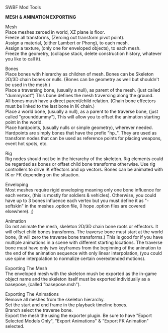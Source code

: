 SWBF Mod Tools

**MESH & ANIMATION EXPORTING**

Mesh  
Place meshes zeroed in world, XZ plane is floor.  
Freeze all transforms, (Zeroing out transform pivot point).  
Assign a material, (either Lambert or Phong), to each mesh.  
Assign a texture, (only one for enveloped objects), to each mesh.  
Freeze the geometry, (collapse stack, delete construction history, whatever you like to call it).

Bones  
Place bones with hierarchy as children of mesh. Bones can be Skeleton 2D/3D chain bones or nulls. (Bones can be geometry as well but shouldn't be used in the mesh.)  
Place a traversing bone, (usually a null), as parent of the mesh. (just called "dummyroot") This bone defines the mesh traversing along the ground.  
All bones mush have a direct parent/child relation. (Chain bone effectors must be linked to the last bone in IK chain.)  
Place a world bone, (usually a null), as a parent to the traverse bone, (just called "grounddummy"), This will allow you to offset the animation starting point in the world.  
Place hardpoints, (usually nulls or simple geometry), wherever needed. Hardpoints are simply bones that have the prefix "hp\_". They are used as transform nodes that can be used as reference points for placing weapons, event hot spots, etc.

Rig  
Rig nodes should not be in the hierarchy of the skeleton. Rig elements could be regarded as bones or offset child bone transforms otherwise. Use rig controllers to drive IK effectors and up vectors. Bones can be animated with IK or FK depending on the situation.

Enveloping  
Most meshes require rigid enveloping meaning only one bone influence for each vertex, (this is mostly for soldiers & vehicles). Otherwise, you could have up to 3 bones influence each vertex but you must define it as "-softskin" in the meshes .option file, (I hope .option files are covered elsewhere). ;)

Animation  
Do not animate the mesh, skeleton 2D/3D chain bone roots or effectors. It will offset child bones transforms. The traverse bone must start at the world bone, (it will zero the traverse bone transforms.) This is good for if you have multiple animations in a scene with different starting locations. The traverse bone must have only two keyframes from the beginning of the animation to the end of the animation sequence with only linear interpolation, (you could use spine interpolation to normalize certain overextended motions).

Exporting The Mesh  
The enveloped mesh with the skeleton mush be exported as the in-game object name and the skeleton itself must be exported individually as a basepose, (called "basepose.msh").

Exporting The Animations  
Remove all meshes from the skeleton hierarchy.  
Set the start and end frame in the playback timeline boxes.  
Branch select the traverse bone.  
Export the mesh the using the exporter plugin. Be sure to have "Export Selected Models Only", "Export Animations" & "Export FK Animation" selected.